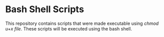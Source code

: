 # Bash Shell Scripts

This repository contains scripts that were made executable using *chmod u+x file*. These scripts will be executed using the bash shell.
